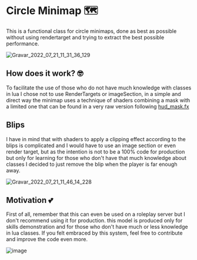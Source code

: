 # Circle Minimap 🗺️
This is a functional class for circle minimaps, done as best as possible without using rendertarget and trying to extract the best possible performance.

![Gravar_2022_07_21_11_31_36_129](https://user-images.githubusercontent.com/85264247/180241332-fc99eeb7-bf47-4433-aeea-04ab56d83b30.gif)
<br>

## How does it work? 🤓
To facilitate the use of those who do not have much knowledge with classes in lua I chose not to use RenderTargets or imageSection, in a simple and direct way the minimap uses a technique of shaders combining a mask with a limited one that can be found in a very raw version following [hud_mask.fx](https://wiki.multitheftauto.com/wiki/Shader_examples)


## Blips
I have in mind that with shaders to apply a clipping effect according to the blips is complicated and I would have to use an image section or even render target, but as the intention is not to be a 100% code for production but only for learning for those who don't have that much knowledge about classes I decided to just remove the blip when the player is far enough away.

![Gravar_2022_07_21_11_46_14_228](https://user-images.githubusercontent.com/85264247/180243323-4f9133b8-4cba-40ee-82c9-5bbbf495a67a.gif)

## Motivation 💕
First of all, remember that this can even be used on a roleplay server but I don't recommend using it for production. this model is produced only for skills demonstration and for those who don't have much or less knowledge in lua classes. If you felt embraced by this system, feel free to contribute and improve the code even more.

![image](https://user-images.githubusercontent.com/85264247/180244771-8cd93b22-dbe3-4bc1-8018-d6a14081b173.png)
